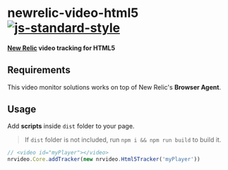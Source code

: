 # newrelic-video-html5 [![js-standard-style](https://img.shields.io/badge/code%20style-standard-brightgreen.svg)](http://standardjs.com)
#### [New Relic](http://newrelic.com) video tracking for HTML5

## Requirements
This video monitor solutions works on top of New Relic's **Browser Agent**.

## Usage
Add **scripts** inside `dist` folder to your page.

> If `dist` folder is not included, run `npm i && npm run build` to build it.

```javascript
// <video id="myPlayer"></video>
nrvideo.Core.addTracker(new nrvideo.Html5Tracker('myPlayer'))
```

